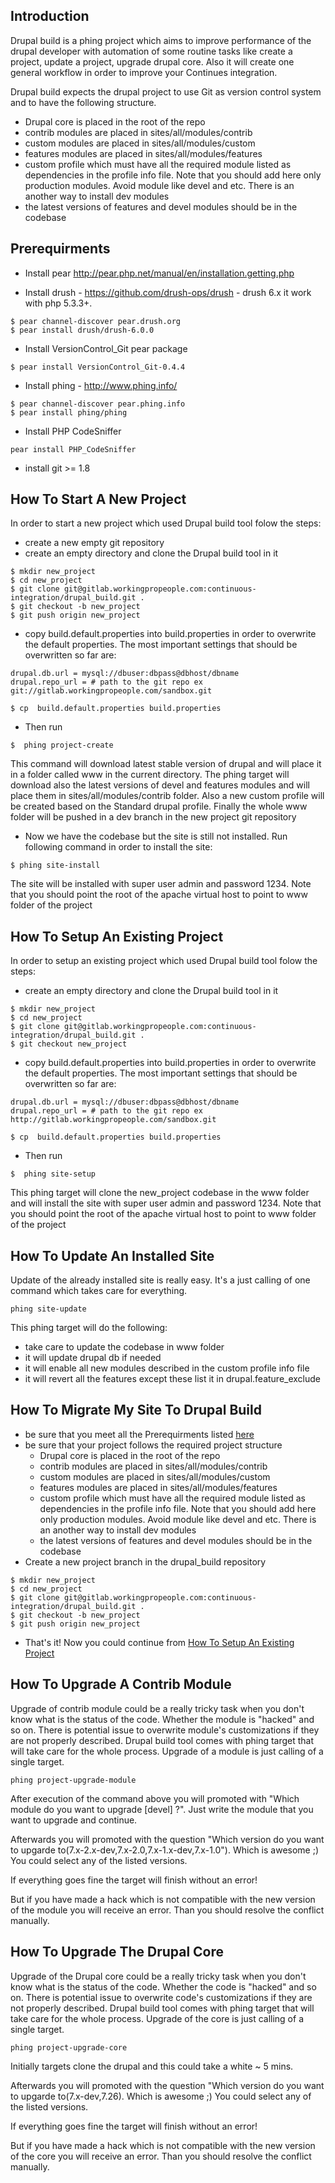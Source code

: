 ## Introduction

Drupal build is a phing project which aims to improve performance of the drupal developer with automation of some routine tasks like create a project, update a project, upgrade drupal core.
Also it will create one general workflow in order to improve your Continues integration.

Drupal build expects the drupal project to use Git as version control system and to have the following structure.

- Drupal core is placed in the root of the repo
- contrib modules are placed in sites/all/modules/contrib
- custom modules are placed in sites/all/modules/custom
- features modules are placed in sites/all/modules/features
- custom profile which must have all the required module listed as dependencies in the profile info file. Note that you should add here only production modules. Avoid module like devel and etc. There is an another way to install dev modules
- the latest versions of features and devel modules should be in the codebase

## Prerequirments

- Install pear
http://pear.php.net/manual/en/installation.getting.php

- Install drush - https://github.com/drush-ops/drush - drush 6.x it work with php 5.3.3+.

```
$ pear channel-discover pear.drush.org
$ pear install drush/drush-6.0.0
```
- Install VersionControl_Git pear package

```
$ pear install VersionControl_Git-0.4.4
```

- Install phing - http://www.phing.info/

```
$ pear channel-discover pear.phing.info
$ pear install phing/phing
```

- Install  PHP CodeSniffer

```
pear install PHP_CodeSniffer
```

- install git >= 1.8


## How To Start A New Project 

In order to start a new project which used Drupal build tool folow the steps:

- create a new empty git repository
- create an empty directory and clone the Drupal build tool in it

```
$ mkdir new_project
$ cd new_project
$ git clone git@gitlab.workingpropeople.com:continuous-integration/drupal_build.git .
$ git checkout -b new_project
$ git push origin new_project
```

- copy build.default.properties into build.properties in order to overwrite the default properties.  The most important settings that should be overwritten so far are:

```
drupal.db.url = mysql://dbuser:dbpass@dbhost/dbname
drupal.repo_url = # path to the git repo ex git://gitlab.workingpropeople.com/sandbox.git
```

```
$ cp  build.default.properties build.properties
```

- Then run 

```
$  phing project-create
```

This command will download latest stable version of drupal and will place it in a folder called www in the current directory.
The phing target will download also the latest versions of devel and features modules and will place them in sites/all/modules/contrib folder. Also a new custom profile will be created based on the Standard drupal profile. Finally the whole www folder will be pushed in a dev branch in the new project git repository

- Now we have the codebase but the site is still not installed. Run following command in order to install the site:

```
$ phing site-install
```

The site will be installed with super user admin and password 1234. Note that you should point the root of the apache virtual host to point to www folder of the project

## How To Setup An Existing Project

In order to setup an existing project which used Drupal build tool folow the steps:

- create an empty directory and clone the Drupal build tool in it

```
$ mkdir new_project
$ cd new_project
$ git clone git@gitlab.workingpropeople.com:continuous-integration/drupal_build.git .
$ git checkout new_project
```

- copy build.default.properties into build.properties in order to overwrite the default properties.  The most important settings that should be overwritten so far are:

```
drupal.db.url = mysql://dbuser:dbpass@dbhost/dbname
drupal.repo_url = # path to the git repo ex http://gitlab.workingpropeople.com/sandbox.git
```

```
$ cp  build.default.properties build.properties
```

- Then run 

```
$  phing site-setup
```

This phing target will clone the new_project codebase in the www folder and will install the site with super user admin and password 1234. Note that you should point the root of the apache virtual host to point to www folder of the project

## How To Update An Installed Site 

Update of the already installed site is really easy. It's a just calling of one command which takes care for everything.

```
phing site-update
```

This phing target will do the following:

- take care to update the codebase in www folder
- it will update drupal db if needed
- it will enable all new modules described in the custom profile info file
- it will revert all the features except these list it in drupal.feature_exclude

## How To Migrate My Site To Drupal Build 

- be sure that you meet all the Prerequirments listed [here](home)
- be sure that your project follows the required project structure
  * Drupal core is placed in the root of the repo
  * contrib modules are placed in sites/all/modules/contrib
  * custom modules are placed in sites/all/modules/custom
  * features modules are placed in sites/all/modules/features
  * custom profile which must have all the required module listed as dependencies in the profile info file. Note that you should add here only production modules. Avoid module like devel and etc. There is an another way to install dev modules
  * the latest versions of features and devel modules should be in the codebase
- Create a new project branch in the drupal_build repository

```
$ mkdir new_project
$ cd new_project
$ git clone git@gitlab.workingpropeople.com:continuous-integration/drupal_build.git .
$ git checkout -b new_project
$ git push origin new_project
```

- That's it! Now you could continue from [How To Setup An Existing Project ](how-to-setup-an-existing-project)

## How To Upgrade A Contrib Module 

Upgrade of contrib module could be a really tricky task when you don't know what is the status of the code. Whether the module is "hacked" and so on. There is potential issue to overwrite module's customizations if they are not properly described.
Drupal build tool comes with phing target that will take care for the whole process. Upgrade of a module is just calling of a single target.

```
phing project-upgrade-module
``` 

After execution of the command above you will promoted with "Which module do you want to upgrade [devel] ?". Just write the module that you want to upgrade and continue.

Afterwards you will promoted with the question "Which version do you want to upgarde to(7.x-2.x-dev,7.x-2.0,7.x-1.x-dev,7.x-1.0").
Which is awesome ;) You could select any of the listed versions.

If everything goes fine the target will finish without an error!

But if you have made a hack which is not compatible with the new version of the module you will receive an error. Than you should resolve the conflict manually.

##  How To Upgrade The Drupal Core 

Upgrade of the Drupal core  could be a really tricky task when you don't know what is the status of the code. Whether the code is "hacked" and so on. There is potential issue to overwrite code's customizations if they are not properly described.
Drupal build tool comes with phing target that will take care for the whole process. Upgrade of the core is just calling of a single target.

```
phing project-upgrade-core
``` 
Initially targets clone the drupal and this could take a white ~ 5 mins.


Afterwards you will promoted with the question "Which version do you want to upgarde to(7.x-dev,7.26).
Which is awesome ;) You could select any of the listed versions.

If everything goes fine the target will finish without an error!

But if you have made a hack which is not compatible with the new version of the core you will receive an error. Than you should resolve the conflict manually.
